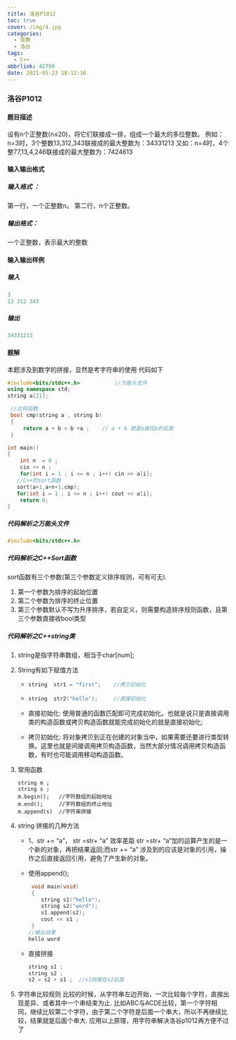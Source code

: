 ```yaml
---
title: 洛谷P1012
toc: true
cover: /img/4.jpg
categories:
  - 竞赛
  - 洛谷
tags:
  - C++
abbrlink: 42799
date: 2021-05-23 18:12:16
---
```


### 洛谷P1012

#### 题目描述

设有n个正整数(n≤20)，将它们联接成一排，组成一个最大的多位整数。<!-- more -->
例如：n=3时，3个整数13,312,343联接成的最大整数为：34331213
又如：n=4时，4个整77,13,4,246联接成的最大整数为：7424613

#### 输入输出格式

##### 输入格式 ：

第一行，一个正整数n。
第二行，n个正整数。

##### 输出格式：

一个正整数，表示最大的整数

#### 输入输出样例

##### 输入

```c++
3
13 312 343
```

##### 输出

```c++
34331213
```

#### 题解

本题涉及到数字的拼接，显然是考字符串的使用
代码如下

```c++
#include<bits/stdc++.h>           //万能头文件
using namespace std;
string a[21];

 //比较函数
 bool cmp(string a , string b)
 {
     return a + b > b +a ;    // a + b 就是a接在b的后面
 }

int main()
{
    int n  = 0 ;
    cin >> n ;
    for(int i = 1 ; i <= n ; i++) cin >> a[i];
   //C++的sort函数
   sort(a+1,a+n+1,cmp);
   for(int i = 1 ; i <= n ; i++) cout << a[i];
    return 0;
}
```



##### 代码解析之万能头文件

```c++
#include<bits/stdc++.h>
```

##### 代码解析之C++Sort函数

sort函数有三个参数(第三个参数定义排序规则，可有可无).

1. 第一个参数为排序的起始位置
2. 第二个参数为排序的终止位置
3. 第三个参数默认不写为升序排序，若自定义，则需要构造排序规则函数，且第三个参数直接收bool类型

##### 代码解析之C++string类

1. string是指字符串数组，相当于char[num];

2. String有如下赋值方法

   - ```c++
     string  str1 = "first";    //拷贝初始化
     ```

   - ```c++
     string  str2("hello");     //直接初始化
     ```

   - 直接初始化:
     使用普通的函数匹配即可完成初始化。也就是说只是直接调用类的构造函数或拷贝构造函数就能完成初始化的就是直接初始化;

   - 拷贝初始化:
     将对象拷贝到正在创建的对象当中，如果需要还要进行类型转换。这里也就是间接调用拷贝构造函数，当然大部分情况调用拷贝构造函数，有时也可能调用移动构造函数。

3. 常用函数

   ```
   string m ; 
   string s ;
   m.begin();   //字符数组的起始地址
   m.end();     //字符数组的终止地址
   m.append(s)  //字符串拼接
   ```

4. string 拼接的几种方法

   - 1、str += “a”， str =str+ “a” 效率差距
     str =str+ “a”加的运算产生的是一个新的对象，再把结果返回;而str += “a” 涉及到的应该是对象的引用，操作之后直接返回引用，避免了产生新的对象。

   - 使用append();

     ```c++
      void main(void)
      {
         string s1("hello");
         string s2("word");
         s1.append(s2);
         cout << s1 ;
      }
     //输出结果
     hello word
     ```

   - 直接拼接

     ```c++
     string s1 ;
     string s2 ;
     s2 = s2 + s1 ;  //s1拼接在s2后面
     ```

5. 字符串比较规则
   比较的时候，从字符串左边开始，一次比较每个字符，直接出现差异、或者其中一个串结束为止.
   比如ABC与ACDE比较，第一个字符相同，继续比较第二个字符，由于第二个字符是后面一个串大，所以不再继续比较，结果就是后面个串大.
   应用以上原理，用字符串解决洛谷p1012再方便不过了
